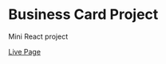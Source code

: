 # Business Card Project

Mini React project

<a href="https://daniel-geremias.github.io/business-card/">Live Page</a>
